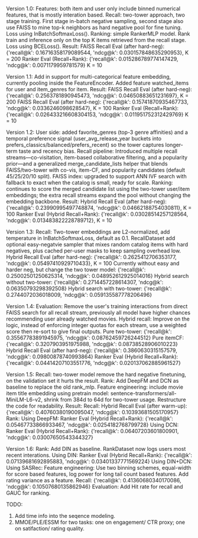 Version 1.0:
Features: both item and user only include binned numerical features, that is mostly interation based.
Recall: two-tower approach, two stage training. First stage in-batch negative sampling, second stage also use FAISS to mine top-k neighbors as hard negative pool for fine tuning. Loss using InBatchSoftmaxLoss().
Ranking: simple RankerMLP model. Rank train and inference only on the top K items retrieved from the recall stage. Loss using BCELoss().
Result:
FAISS Recall Eval (after hard-neg): {'recall@k': 0.16716358179089544, 'ndcg@k': 0.030157848635290953}, K = 200
Ranker Eval (Recall+Rank): {'recall@k': 0.015286789774147429, 'ndcg@k': 0.0071179959781579} K = 10

Version 1.1:
Add in support for multi-categorical feature embedding, currently pooling inside the FeatureEncoder. Added feature watched_items for user and item_genres for item.
Result: 
FAISS Recall Eval (after hard-neg): {'recall@k': 0.2563781890945473, 'ndcg@k': 0.04650883651231697}, K = 200
FAISS Recall Eval (after hard-neg): {'recall@k': 0.15741870935467733, 'ndcg@k': 0.0336246098628547}, K = 100
Ranker Eval (Recall+Rank): {'recall@k': 0.026433216608304153, 'ndcg@k': 0.011951752312429769} K = 10

Version 1.2:
User side: added favorite_genres (top-3 genre affinities) and a temporal preference signal (user_avg_release_year buckets into prefers_classics/balanced/prefers_recent) so the tower captures longer-term taste and recency bias.
Recall pipeline: Introduced multiple recall streams—co-visitation, item-based collaborative filtering, and a popularity prior—and a generalized merge_candidate_lists helper that blends FAISS/two-tower with co-vis, item-CF, and popularity candidates (default 45/25/20/10 split).
FAISS index: upgraded to support ANN IVF search with fallback to exact when the catalog is small, ready for scale.
Ranking: continues to score the merged candidate list using the two-tower user/item embeddings; the extra recall streams expand the pool without changing the embedding backbone.
Result:
Hybrid Recall Eval (after hard-neg): {'recall@k': 0.23990995497748874, 'ndcg@k': 0.04662188754030811}, K = 100
Ranker Eval (Hybrid Recall+Rank): {'recall@k': 0.03028514257128564, 'ndcg@k': 0.013483822228789712}, K = 10

Version 1.3:
Recall: Two-tower embeddings are L2-normalized, add temperature in InBatchSoftmaxLoss, default as 0.1. RecallDataset add optional easy-negatvie sampler that mixes random catalog items with hard negatives, plus cached per-user masks to keep sampling overhead low. 
Hybrid Recall Eval (after hard-neg): {'recall@k': 0.2625412706353177, 'ndcg@k': 0.05497410929710433}, K = 100
Currently without easy and harder neg, but change the two tower model: {'recall@k': 0.25002501250625314, 'ndcg@k': 0.048952612925014016}
Hybrid search without two-tower: {'recall@k': 0.2714457228614307, 'ndcg@k': 0.06350793298392508}
Hybrid search with two-tower: {'recall@k': 0.2744072036018009, 'ndcg@k': 0.059135587778206496}

Version 1.4:
Evaluation: Remove the user's training interactions from direct FAISS search for all recall stream, previously all model have higher chances recommending user already watched movies.
Hybrid recall: Improve on the logic, instead of enforcing integer quotas for each stream, use a weighted score then re-sort to give final outputs.
Pure two-tower: {'recall@k': 0.35567783891945975, 'ndcg@k': 0.08762459726244512}
Pure itemCF: {'recall@k': 0.3207903951975988, 'ndcg@k': 0.08738528906010223}
Hybrid Recall Eval (after hard-neg): {'recall@k': 0.3860630315157579, 'ndcg@k': 0.09800878740993864}
Ranker Eval (Hybrid Recall+Rank): {'recall@k': 0.04414207103551776, 'ndcg@k': 0.020137062885961527}

Version 1.5:
Recall: two-tower model remove the hard negative finetuning, on the validation set it hurts the result.
Rank: Add DeepFM and DCN as baseline to replace the old rank_mlp.
Feature engineering: include movie item title embedding using pretrain model: sentence-transformers/all-MiniLM-L6-v2, shrink from 384d to 64d for two-tower usage.
Restructure the code for readability.
Result:
Recall:
Hybrid Recall Eval (after warm-up): {'recall@k': 0.40760380190095047, 'ndcg@k': 0.10393681505170957}
Rank:
    Using DeepFM: Ranker Eval (Hybrid Recall+Rank): {'recall@k': 0.05467733866933467, 'ndcg@k': 0.0254182768799728}
    Using DCN:    Ranker Eval (Hybrid Recall+Rank): {'recall@k': 0.06407203601800901, 'ndcg@k': 0.03007650543344327}


Version 1.6:
Rank: Add DIN as baseline. RankDataset now logs users most recent interations.
    Using DIN:    Ranker Eval (Hybrid Recall+Rank): {'recall@k': 0.07139681692895883, 'ndcg@k': 0.03401337771569224}
    Using DIN+DCN: 
    Using SASRec:
Feature engineering: Use two binning schemes, equal-width for score based features, log power for long tail count based features. Add rating variance as a feature.
Recall: {'recall@k': 0.41360680340170086, 'ndcg@k': 0.10507680135862946}
Evaluation: Add Hit rate for recall and GAUC for ranking.


TODO:
1. Add time info into the seqence modeling.
2. MMOE/PLE/ESSM for two tasks: one on engagement/ CTR proxy; one on satifaction/ rating quality.